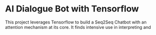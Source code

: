 # AI Dialogue Bot with Tensorflow

This project leverages Tensorflow to build a Seq2Seq Chatbot with an attention mechanism at its core. It finds intensive use in interpreting and